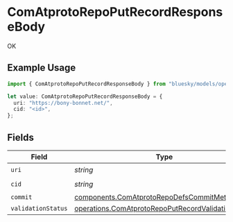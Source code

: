 # ComAtprotoRepoPutRecordResponseBody

OK

## Example Usage

```typescript
import { ComAtprotoRepoPutRecordResponseBody } from "bluesky/models/operations";

let value: ComAtprotoRepoPutRecordResponseBody = {
  uri: "https://bony-bonnet.net/",
  cid: "<id>",
};
```

## Fields

| Field                                                                                                                    | Type                                                                                                                     | Required                                                                                                                 | Description                                                                                                              |
| ------------------------------------------------------------------------------------------------------------------------ | ------------------------------------------------------------------------------------------------------------------------ | ------------------------------------------------------------------------------------------------------------------------ | ------------------------------------------------------------------------------------------------------------------------ |
| `uri`                                                                                                                    | *string*                                                                                                                 | :heavy_check_mark:                                                                                                       | N/A                                                                                                                      |
| `cid`                                                                                                                    | *string*                                                                                                                 | :heavy_check_mark:                                                                                                       | N/A                                                                                                                      |
| `commit`                                                                                                                 | [components.ComAtprotoRepoDefsCommitMeta](../../models/components/comatprotorepodefscommitmeta.md)                       | :heavy_minus_sign:                                                                                                       | N/A                                                                                                                      |
| `validationStatus`                                                                                                       | [operations.ComAtprotoRepoPutRecordValidationStatus](../../models/operations/comatprotorepoputrecordvalidationstatus.md) | :heavy_minus_sign:                                                                                                       | N/A                                                                                                                      |